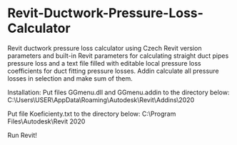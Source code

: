# Revit-Ductwork-Pressure-Loss-Calculator
Revit ductwork pressure loss calculator using Czech Revit version parameters and built-in Revit parameters for calculating straight duct pipes pressure loss and a text file filled with editable local pressure loss coefficients for duct fitting pressure losses. Addin calculate all pressure losses in selection and make sum of them.

Installation:
Put files GGmenu.dll and GGmenu.addin to the directory below:
C:\Users\USER\AppData\Roaming\Autodesk\Revit\Addins\2020

Put file Koeficienty.txt to the directory below:
C:\Program Files\Autodesk\Revit 2020

Run Revit!
